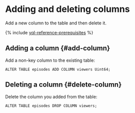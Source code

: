 # Adding and deleting columns

Add a new column to the table and then delete it.

{% include [yql-reference-prerequisites](_includes/yql_tutorial_prerequisites.md) %}

## Adding a column {#add-column}

Add a non-key column to the existing table:

```yql
ALTER TABLE episodes ADD COLUMN viewers Uint64;
```

## Deleting a column {#delete-column}

Delete the column you added from the table:

```yql
ALTER TABLE episodes DROP COLUMN viewers;
```

